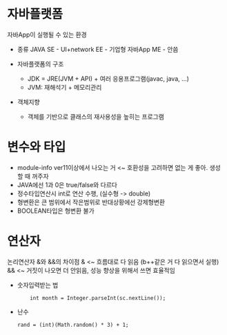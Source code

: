 # 자바플랫폼 
자바App이 실행될 수 있는 환경

- 종류
JAVA SE - UI+network
     EE - 기업형 자바App
     ME - 안씀

- 자바플랫폼의 구조
     * JDK = JRE(JVM + API) + 여러 응용프로그램(javac, java, ...)
     * JVM: 재해석기 + 메모리관리

- 객체지향
     * 객체를 기반으로 클래스의 재사용성을 높히는 프로그램



# 변수와 타입
- module-info ver11이상에서 나오는 거 <~ 호환성을 고려하면 없는 게 좋아. 생성할 때 꺼주자
- JAVA에선 1과 0은 true/false와 다르다
- 정수타입연산시 int로 연산 수행, (실수형 -> double)
- 형변환은 큰 범위에서 작은범위로 반대상황에선 강제형변환
- BOOLEAN타입은 형변환 불가

# 연산자
논리연산자 &와 &&의 차이점
& <~ 흐름대로 다 읽음 (b++같은 거 다 읽으면서 실행)
&& <~ 거짓이 나오면 더 안읽음, 성능 향상을 위해서 쓰면 효율적임

+ 숫자입력받는 법

          int month = Integer.parseInt(sc.nextLine());

- 난수
      
      rand = (int)(Math.random() * 3) + 1;
